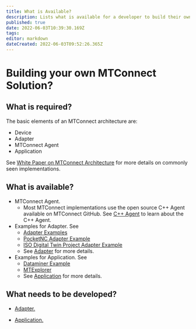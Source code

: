 ```yaml
---
title: What is Available?
description: Lists what is available for a developer to build their own MTConnect solution.
published: true
date: 2022-06-03T10:39:30.169Z
tags: 
editor: markdown
dateCreated: 2022-06-03T09:52:26.365Z
---
```


# Building your own MTConnect Solution?

## What is required?

The basic elements of an MTConnect architecture are:

- Device
- Adapter
- MTConnect Agent
- Application

See [White Paper on MTConnect Architecture](/Getting_Started_with_MTConnect_–_Architecture "wikilink") for more details on commonly seen implementations.


## What is available?

- MTConnect Agent.
  - Most MTConnect implementations use the open source C++ Agent available on MTConnect GitHub. See [C++ Agent](/C++_Agent "wikilink") to learn about the C++ Agent.
- Examples for Adapter. See
  - [Adapter Examples](https://github.com/mtconnect/adapter)
  - [PocketNC Adapter Example](https://github.com/mtconnect/PocketNC_adapter)
  - [ISO Digital Twin Project Adapter Example](https://github.com/mtconnect/iso_digital_twin_adapter)
  - See [Adapter](/MTConnect_Adapter "wikilink") for more details.
- Examples for Application. See
  - [Dataminer Example](https://github.com/mtconnect/dataminer)
  - [MTExplorer](https://github.com/mtconnect/mtexplorer)
  - See [Application](/Application "wikilink") for more details.

## What needs to be developed?

- [Adapter.](/MTConnect_Adapter "wikilink")

- [Application.](/Application "wikilink")